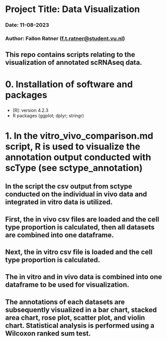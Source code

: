 # Project Title: Data Visualization
### Date: 11-08-2023
### Author: Fallon Ratner (f.t.ratner@student.vu.nl)
## This repo contains scripts relating to the visualization of annotated scRNAseq data.

# 0. Installation of software and packages
### 
* [R]: version 4.2.3
* R packages (ggplot; dplyr; stringr)

# 1. In the vitro_vivo_comparison.md script, R is used to visualize the annotation output conducted with scType (see sctype_annotation)
 ## In the script the csv output from sctype conducted on the individual in vivo data and integrated in vitro data is utilized. 
 ## First, the in vivo csv files are loaded and the cell type proportion is calculated, then all datasets are combined into one dataframe.
 ## Next, the in vitro csv file is loaded and the cell type proportion is calculated.
 ## The in vitro and in vivo data is combined into one dataframe to be used for visualization.
 ## The annotations of each datasets are subsequently visualized in a bar chart, stacked area chart, rose plot, scatter plot, and violin chart. Statistical analysis is performed using a Wilcoxon ranked sum test. 
